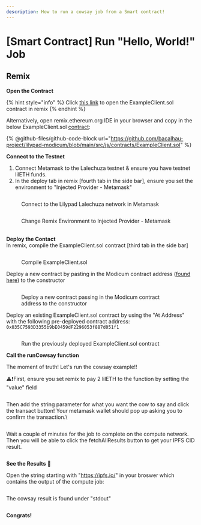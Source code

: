 ```yaml
---
description: How to run a cowsay job from a Smart contract!
---
```


# \[Smart Contract] Run "Hello, World!" Job

## Remix

**Open the Contract**

{% hint style="info" %}
Click [this link](https://remix.ethereum.org/bacalhau-project/lilypad-modicum/blob/main/src/js/contracts/ExampleClient.sol) to open the ExampleClient.sol contract in remix
{% endhint %}

Alternatively, open remix.ethereum.org IDE in your browser and copy in the below ExampleClient.sol [contract](https://github.com/bacalhau-project/lilypad-modicum/blob/main/src/js/contracts/ExampleClient.sol):

{% @github-files/github-code-block url="https://github.com/bacalhau-project/lilypad-modicum/blob/main/src/js/contracts/ExampleClient.sol" %}

**Connect to the Testnet**

1. Connect Metamask to the Lalechuza testnet & ensure you have testnet lilETH funds.
2. In the deploy tab in remix \[fourth tab in the side bar], ensure you set the environment to "Injected Provider - Metamask"

<figure><img src="../../../../../.gitbook/assets/image (1) (1) (1) (1) (1) (1) (1) (1) (1) (1).png" alt=""><figcaption><p>Connect to the Lilypad Lalechuza network in Metamask</p></figcaption></figure>

<figure><img src="../../../../../.gitbook/assets/image (1) (1) (1) (1) (1) (1) (1) (1) (1) (1) (1).png" alt=""><figcaption><p>Change Remix Environment to Injected Provider - Metamask</p></figcaption></figure>

\
**Deploy the Contact**\
In remix, compile the ExampleClient.sol contract \[third tab in the side bar]

<figure><img src="../../../../../.gitbook/assets/image (2) (1) (1) (1) (1) (1) (1).png" alt=""><figcaption><p>Compile ExampleClient.sol</p></figcaption></figure>

Deploy a new contract by pasting in the Modicum contract address ([found here](https://github.com/bacalhau-project/lilypad-modicum/blob/main/latest.txt)) to the constructor

<figure><img src="../../../../../.gitbook/assets/image (3) (1) (1) (1) (1) (1).png" alt=""><figcaption><p>Deploy a new contract passing in the Modicum contract address to the constructor</p></figcaption></figure>

Deploy an existing ExampleClient.sol contract by using the "At Address" with the following pre-deployed contract address: `0x035C7593D3355b9bE0459dF2296053f887d051f1`

<figure><img src="../../../../../.gitbook/assets/image (7) (1) (1) (1).png" alt=""><figcaption><p>Run the previously deployed ExampleClient.sol contract</p></figcaption></figure>

**Call the runCowsay function**

The moment of truth! Let's run the cowsay example!!

:warning::exclamation:First, ensure you set remix to pay 2 lilETH to the function by setting the "value" field

<figure><img src="../../../../../.gitbook/assets/image (11) (1) (1) (1).png" alt=""><figcaption></figcaption></figure>

Then add the string parameter for what you want the cow to say and click the transact button! Your metamask wallet should pop up asking you to confirm the transaction.\\

<figure><img src="../../../../../.gitbook/assets/image (12) (1) (1).png" alt=""><figcaption></figcaption></figure>

Wait a couple of minutes for the job to complete on the compute network. Then you will be able to click the fetchAllResults button to get your IPFS CID result.

<figure><img src="../../../../../.gitbook/assets/image (13) (1) (1).png" alt=""><figcaption></figcaption></figure>

**See the Results** :cow2:

Open the string starting with "https://ipfs.io/" in your broswer which contains the output of the compute job:

<figure><img src="../../../../../.gitbook/assets/image (14) (1) (1).png" alt=""><figcaption></figcaption></figure>

The cowsay result is found under "stdout"

<figure><img src="../../../../../.gitbook/assets/image (15) (1) (1).png" alt=""><figcaption></figcaption></figure>

**Congrats!**

<figure><img src="../../../../../.gitbook/assets/image (11) (1) (1).png" alt=""><figcaption></figcaption></figure>
